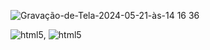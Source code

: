 ![Gravação-de-Tela-2024-05-21-às-14 16 36](https://github.com/rolwary/Xbox-Microsoft-entrar-com-sua-Conta/assets/147844742/3a199251-9cbc-4433-ac34-377c82d16de6)


<img aling="center" alt="html5" src="https://img.shields.io/badge/HTML5-E34F26?style=for-the-badge&logo=html5&logoColor=white" />,
<img aling="center" alt="html5" src="https://img.shields.io/badge/CSS3-1572B6?style=for-the-badge&logo=css3&logoColor=white"/>
